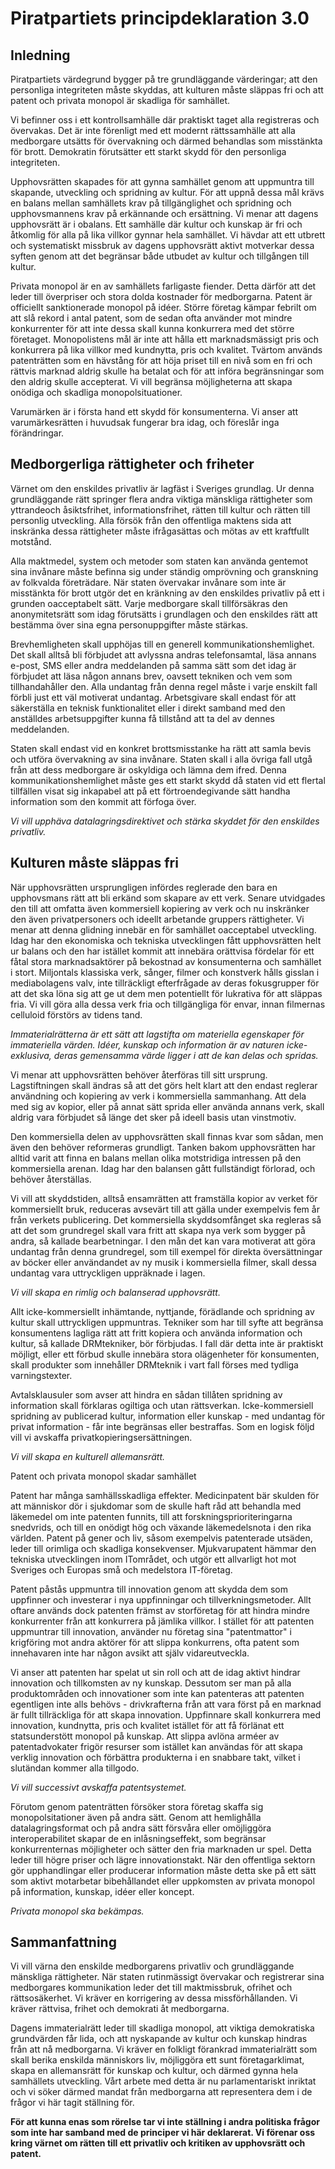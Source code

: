 # Piratpartiets principdeklaration 3.0

## Inledning

Piratpartiets värdegrund bygger på tre grundläggande värderingar; att den personliga
integriteten måste skyddas, att kulturen måste släppas fri och att patent och privata
monopol är skadliga för samhället.

Vi befinner oss i ett kontrollsamhälle där praktiskt taget alla registreras och
övervakas. Det är inte förenligt med ett modernt rättssamhälle att alla medborgare
utsätts för övervakning och därmed behandlas som misstänkta för brott. Demokratin
förutsätter ett starkt skydd för den personliga integriteten.

Upphovsrätten skapades för att gynna samhället genom att uppmuntra till skapande,
utveckling och spridning av kultur. För att uppnå dessa mål krävs en balans mellan
samhällets krav på tillgänglighet och spridning och upphovsmannens krav på
erkännande och ersättning. Vi menar att dagens upphovsrätt är i obalans. Ett
samhälle där kultur och kunskap är fri och åtkomlig för alla på lika villkor gynnar
hela samhället. Vi hävdar att ett utbrett och systematiskt missbruk av dagens
upphovsrätt aktivt motverkar dessa syften genom att det begränsar både utbudet av
kultur och tillgången till kultur.

Privata monopol är en av samhällets farligaste fiender. Detta därför att det leder till
överpriser och stora dolda kostnader för medborgarna. Patent är officiellt
sanktionerade monopol på idéer. Större företag kämpar febrilt om att slå rekord i
antal patent, som de sedan ofta använder mot mindre konkurrenter för att inte dessa
skall kunna konkurrera med det större företaget. Monopolistens mål är inte att hålla
ett marknadsmässigt pris och konkurrera på lika villkor med kundnytta, pris och
kvalitet. Tvärtom används patenträtten som en hävstång för att höja priset till en nivå
som en fri och rättvis marknad aldrig skulle ha betalat och för att införa
begränsningar som den aldrig skulle accepterat. Vi vill begränsa möjligheterna att
skapa onödiga och skadliga monopolsituationer.

Varumärken är i första hand ett skydd för konsumenterna. Vi anser att
varumärkesrätten i huvudsak fungerar bra idag, och föreslår inga förändringar.

## Medborgerliga rättigheter och friheter

Värnet om den enskildes privatliv är lagfäst i Sveriges grundlag. Ur denna
grundläggande rätt springer flera andra viktiga mänskliga rättigheter som yttrandeoch
åsiktsfrihet, informationsfrihet, rätten till kultur och rätten till personlig
utveckling. Alla försök från den offentliga maktens sida att inskränka dessa
rättigheter måste ifrågasättas och mötas av ett kraftfullt motstånd.

Alla maktmedel, system och metoder som staten kan använda gentemot sina
invånare måste befinna sig under ständig omprövning och granskning av folkvalda
företrädare. När staten övervakar invånare som inte är misstänkta för brott utgör det
en kränkning av den enskildes privatliv på ett i grunden oacceptabelt sätt. Varje
medborgare skall tillförsäkras den anonymitetsrätt som idag förutsätts i grundlagen
och den enskildes rätt att bestämma över sina egna personuppgifter måste stärkas.

Brevhemligheten skall upphöjas till en generell kommunikationshemlighet. Det skall
alltså bli förbjudet att avlyssna andras telefonsamtal, läsa annans e-post, SMS eller
andra meddelanden på samma sätt som det idag är förbjudet att läsa någon annans
brev, oavsett tekniken och vem som tillhandahåller den. Alla undantag från denna
regel måste i varje enskilt fall förbli just ett väl motiverat undantag. Arbetsgivare skall
endast för att säkerställa en teknisk funktionalitet eller i direkt samband med den
anställdes arbetsuppgifter kunna få tillstånd att ta del av dennes meddelanden.

Staten skall endast vid en konkret brottsmisstanke ha rätt att samla bevis och utföra
övervakning av sina invånare. Staten skall i alla övriga fall utgå från att dess
medborgare är oskyldiga och lämna dem ifred. Denna kommunikationshemlighet
måste ges ett starkt skydd då staten vid ett flertal tillfällen visat sig inkapabel att på
ett förtroendegivande sätt handha information som den kommit att förfoga över.

_Vi vill upphäva datalagringsdirektivet och stärka skyddet för den enskildes
privatliv._

## Kulturen måste släppas fri

När upphovsrätten ursprungligen infördes reglerade den bara en upphovsmans rätt
att bli erkänd som skapare av ett verk. Senare utvidgades den till att omfatta även
kommersiell kopiering av verk och nu inskränker den även privatpersoners och
ideellt arbetande gruppers rättigheter. Vi menar att denna glidning innebär en för
samhället oacceptabel utveckling. Idag har den ekonomiska och tekniska
utvecklingen fått upphovsrätten helt ur balans och den har istället kommit att
innebära orättvisa fördelar för ett fåtal stora marknadsaktörer på bekostnad av
konsumenterna och samhället i stort. Miljontals klassiska verk, sånger, filmer och
konstverk hålls gisslan i mediabolagens valv, inte tillräckligt efterfrågade av deras
fokusgrupper för att det ska löna sig att ge ut dem men potentiellt för lukrativa för att
släppas fria. Vi vill göra alla dessa verk fria och tillgängliga för envar, innan filmernas
celluloid förstörs av tidens tand.

_Immaterialrätterna är ett sätt att lagstifta om materiella egenskaper för
immateriella värden. Idéer, kunskap och information är av naturen icke-exklusiva,
deras gemensamma värde ligger i att de kan delas och spridas._

Vi menar att upphovsrätten behöver återföras till sitt ursprung. Lagstiftningen skall
ändras så att det görs helt klart att den endast reglerar användning och kopiering av
verk i kommersiella sammanhang. Att dela med sig av kopior, eller på annat sätt
sprida eller använda annans verk, skall aldrig vara förbjudet så länge det sker på
ideell basis utan vinstmotiv.

Den kommersiella delen av upphovsrätten skall finnas kvar som sådan, men även den
behöver reformeras grundligt. Tanken bakom upphovsrätten har alltid varit att finna
en balans mellan olika motstridiga intressen på den kommersiella arenan. Idag har
den balansen gått fullständigt förlorad, och behöver återställas.

Vi vill att skyddstiden, alltså ensamrätten att framställa kopior av verket för
kommersiellt bruk, reduceras avsevärt till att gälla under exempelvis fem år från
verkets publicering. Det kommersiella skyddsomfånget ska regleras så att det som
grundregel skall vara fritt att skapa nya verk som bygger på andra, så kallade
bearbetningar. I den mån det kan vara motiverat att göra undantag från denna
grundregel, som till exempel för direkta översättningar av böcker eller användandet
av ny musik i kommersiella filmer, skall dessa undantag vara uttryckligen
uppräknade i lagen.

_Vi vill skapa en rimlig och balanserad upphovsrätt._

Allt icke-kommersiellt inhämtande, nyttjande, förädlande och spridning av kultur
skall uttryckligen uppmuntras. Tekniker som har till syfte att begränsa konsumentens
lagliga rätt att fritt kopiera och använda information och kultur, så kallade DRMtekniker,
bör förbjudas. I fall där detta inte är praktiskt möjligt, eller ett förbud skulle
innebära stora olägenheter för konsumenten, skall produkter som innehåller DRMteknik
i vart fall förses med tydliga varningstexter.

Avtalsklausuler som avser att hindra en sådan tillåten spridning av information skall
förklaras ogiltiga och utan rättsverkan. Icke-kommersiell spridning av publicerad
kultur, information eller kunskap - med undantag för privat information - får inte
begränsas eller bestraffas. Som en logisk följd vill vi avskaffa
privatkopieringsersättningen.

_Vi vill skapa en kulturell allemansrätt._

Patent och privata monopol skadar samhället

Patent har många samhällsskadliga effekter. Medicinpatent bär skulden för att
människor dör i sjukdomar som de skulle haft råd att behandla med läkemedel om
inte patenten funnits, till att forskningsprioriteringarna snedvrids, och till en onödigt
hög och växande läkemedelsnota i den rika världen.
Patent på gener och liv, såsom exempelvis patenterade utsäden, leder till orimliga och
skadliga konsekvenser. Mjukvarupatent hämmar den tekniska utvecklingen inom ITområdet,
och utgör ett allvarligt hot mot Sveriges och Europas små och medelstora
IT-företag.

Patent påstås uppmuntra till innovation genom att skydda dem som uppfinner och
investerar i nya uppfinningar och tillverkningsmetoder. Allt oftare används dock
patenten främst av storföretag för att hindra mindre konkurrenter från att
konkurrera på jämlika villkor. I stället för att patenten uppmuntrar till innovation,
använder nu företag sina "patentmattor" i krigföring mot andra aktörer för att slippa
konkurrens, ofta patent som innehavaren inte har någon avsikt att själv
vidareutveckla.

Vi anser att patenten har spelat ut sin roll och att de idag aktivt hindrar innovation
och tillkomsten av ny kunskap. Dessutom ser man på alla produktområden och
innovationer som inte kan patenteras att patenten egentligen inte alls behövs -
drivkrafterna från att vara först på en marknad är fullt tillräckliga för att skapa
innovation. Uppfinnare skall konkurrera med innovation, kundnytta, pris och kvalitet
istället för att få förlänat ett statsunderstött monopol på kunskap. Att slippa avlöna
arméer av patentadvokater frigör resurser som istället kan användas för att skapa
verklig innovation och förbättra produkterna i en snabbare takt, vilket i slutändan
kommer alla tillgodo.

_Vi vill successivt avskaffa patentsystemet._

Förutom genom patenträtten försöker stora företag skaffa sig monopolsitationer även
på andra sätt. Genom att hemlighålla datalagringsformat och på andra sätt försvåra
eller omöjliggöra interoperabilitet skapar de en inlåsningseffekt, som begränsar
konkurrenternas möjligheter och sätter den fria marknaden ur spel. Detta leder till
högre priser och lägre innovationstakt. När den offentliga sektorn gör upphandlingar
eller producerar information måste detta ske på ett sätt som aktivt motarbetar
bibehållandet eller uppkomsten av privata monopol på information, kunskap, idéer
eller koncept.

_Privata monopol ska bekämpas._

## Sammanfattning

Vi vill värna den enskilde medborgarens privatliv och grundläggande mänskliga
rättigheter. När staten rutinmässigt övervakar och registrerar sina medborgares
kommunikation leder det till maktmissbruk, ofrihet och rättsosäkerhet. Vi kräver en
korrigering av dessa missförhållanden. Vi kräver rättvisa, frihet och demokrati åt
medborgarna.

Dagens immaterialrätt leder till skadliga monopol, att viktiga demokratiska
grundvärden får lida, och att nyskapande av kultur och kunskap hindras från att nå
medborgarna. Vi kräver en folkligt förankrad immaterialrätt som skall berika
enskilda människors liv, möjliggöra ett sunt företagarklimat, skapa en allemansrätt
för kunskap och kultur, och därmed gynna hela samhällets utveckling.
Vårt arbete med detta är nu parlamentariskt inriktat och vi söker därmed mandat
från medborgarna att representera dem i de frågor vi här tagit ställning för.

**För att kunna enas som rörelse tar vi inte ställning i andra politiska
frågor som inte har samband med de principer vi här deklarerat. Vi
förenar oss kring värnet om rätten till ett privatliv och kritiken av
upphovsrätt och patent.**